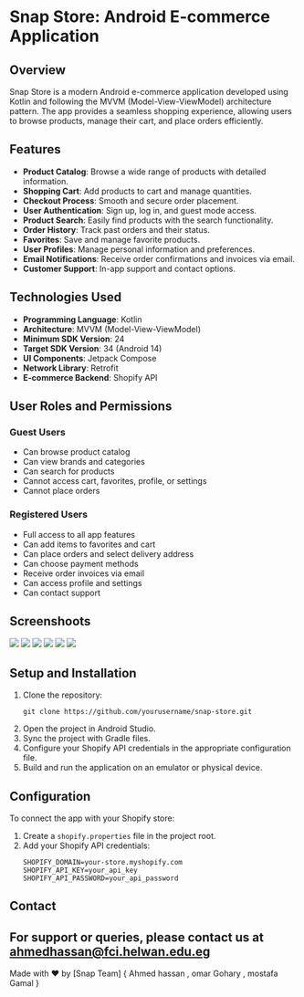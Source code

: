# Snap Store: Android E-commerce Application

## Overview

Snap  Store is a modern Android e-commerce application developed using Kotlin and following the MVVM (Model-View-ViewModel) architecture pattern.
The app provides a seamless shopping experience, allowing users to browse products, manage their cart, and place orders efficiently.

## Features

- **Product Catalog**: Browse a wide range of products with detailed information.
- **Shopping Cart**: Add products to cart and manage quantities.
- **Checkout Process**: Smooth and secure order placement.
- **User Authentication**: Sign up, log in, and guest mode access.
- **Product Search**: Easily find products with the search functionality.
- **Order History**: Track past orders and their status.
- **Favorites**: Save and manage favorite products.
- **User Profiles**: Manage personal information and preferences.
- **Email Notifications**: Receive order confirmations and invoices via email.
- **Customer Support**: In-app support and contact options.

## Technologies Used

- **Programming Language**: Kotlin
- **Architecture**: MVVM (Model-View-ViewModel)
- **Minimum SDK Version**: 24
- **Target SDK Version**: 34 (Android 14)
- **UI Components**: Jetpack Compose
- **Network Library**: Retrofit
- **E-commerce Backend**: Shopify API

## User Roles and Permissions

### Guest Users
- Can browse product catalog
- Can view brands and categories
- Can search for products
- Cannot access cart, favorites, profile, or settings
- Cannot place orders

### Registered Users
- Full access to all app features
- Can add items to favorites and cart
- Can place orders and select delivery address
- Can choose payment methods
- Receive order invoices via email
- Can access profile and settings
- Can contact support

## Screenshoots 

<img src="https://github.com/user-attachments/assets/43873295-9597-4e80-9268-8ed42f5f7f83">
<img src="https://github.com/user-attachments/assets/11bf23d1-d7f0-4b3b-84fc-1e7137fdb420">
<img src="https://github.com/user-attachments/assets/a350e6b6-6018-4c53-94c6-beb12f55ee50">
<img src="https://github.com/user-attachments/assets/defbc52d-ea9f-448f-b49a-a62fd092d0d9">
<img src="https://github.com/user-attachments/assets/1de4aefb-42e4-4e18-b354-8090399e6527">
<img src="https://github.com/user-attachments/assets/bd7a2a0e-1ae7-4f0f-9784-0840011089c6">

## Setup and Installation

1. Clone the repository:
   ```
   git clone https://github.com/yourusername/snap-store.git
   ```
2. Open the project in Android Studio.
3. Sync the project with Gradle files.
4. Configure your Shopify API credentials in the appropriate configuration file.
5. Build and run the application on an emulator or physical device.

## Configuration

To connect the app with your Shopify store:

1. Create a `shopify.properties` file in the project root.
2. Add your Shopify API credentials:
   ```
   SHOPIFY_DOMAIN=your-store.myshopify.com
   SHOPIFY_API_KEY=your_api_key
   SHOPIFY_API_PASSWORD=your_api_password
   ```
## Contact

For support or queries, please contact us at ahmedhassan@fci.helwan.edu.eg
---
Made with ❤️ by [Snap Team] { Ahmed hassan , omar Gohary , mostafa Gamal }
